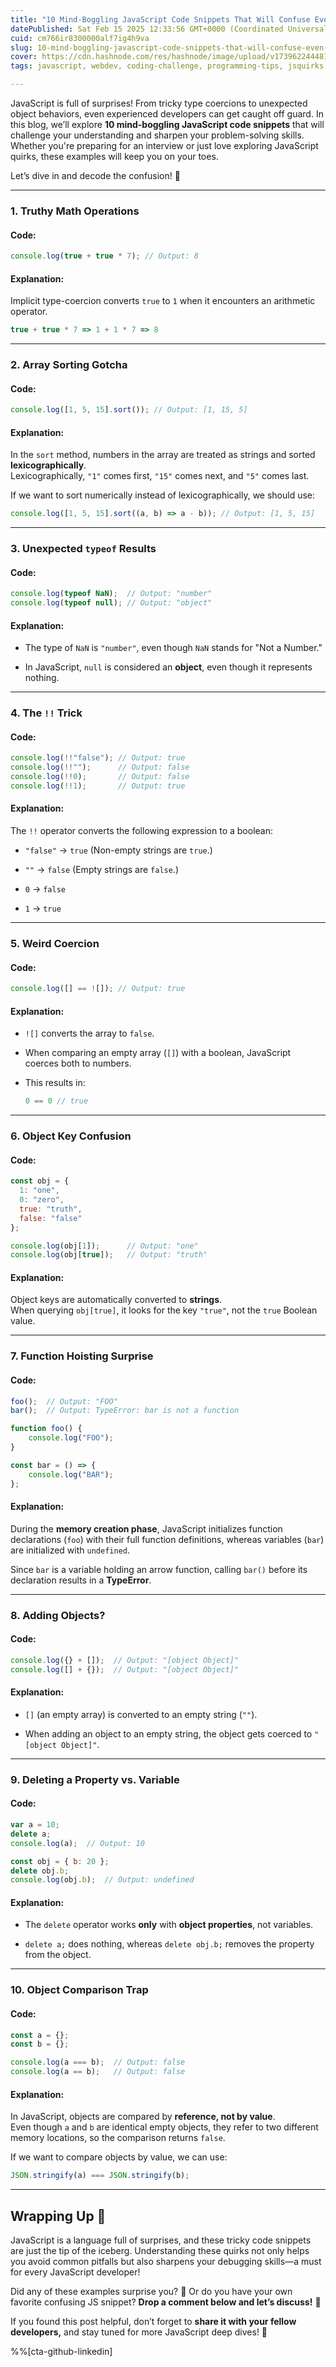 ```yaml
---
title: "10 Mind-Boggling JavaScript Code Snippets That Will Confuse Even Experts!"
datePublished: Sat Feb 15 2025 12:33:56 GMT+0000 (Coordinated Universal Time)
cuid: cm766ir8300000alf7ig4h9va
slug: 10-mind-boggling-javascript-code-snippets-that-will-confuse-even-experts
cover: https://cdn.hashnode.com/res/hashnode/image/upload/v1739622444811/e40d86b0-b47b-40b3-8622-ba54bbe1f69e.png
tags: javascript, webdev, coding-challenge, programming-tips, jsquirks

---
```


JavaScript is full of surprises! From tricky type coercions to unexpected object behaviors, even experienced developers can get caught off guard. In this blog, we’ll explore **10 mind-boggling JavaScript code snippets** that will challenge your understanding and sharpen your problem-solving skills. Whether you're preparing for an interview or just love exploring JavaScript quirks, these examples will keep you on your toes.

Let’s dive in and decode the confusion! 🚀

---

### **1\. Truthy Math Operations**

#### **Code:**

```javascript
console.log(true + true * 7); // Output: 8
```

#### **Explanation:**

Implicit type-coercion converts `true` to `1` when it encounters an arithmetic operator.

```javascript
true + true * 7 => 1 + 1 * 7 => 8
```

---

### **2\. Array Sorting Gotcha**

#### **Code:**

```javascript
console.log([1, 5, 15].sort()); // Output: [1, 15, 5]
```

#### **Explanation:**

In the `sort` method, numbers in the array are treated as strings and sorted **lexicographically**.  
Lexicographically, `"1"` comes first, `"15"` comes next, and `"5"` comes last.

If we want to sort numerically instead of lexicographically, we should use:

```javascript
console.log([1, 5, 15].sort((a, b) => a - b)); // Output: [1, 5, 15]
```

---

### **3\. Unexpected** `typeof` Results

#### **Code:**

```javascript
console.log(typeof NaN);  // Output: "number"
console.log(typeof null); // Output: "object"
```

#### **Explanation:**

* The type of `NaN` is `"number"`, even though `NaN` stands for "Not a Number."
    
* In JavaScript, `null` is considered an **object**, even though it represents nothing.
    

---

### **4\. The** `!!` Trick

#### **Code:**

```javascript
console.log(!!"false"); // Output: true
console.log(!!"");      // Output: false
console.log(!!0);       // Output: false
console.log(!!1);       // Output: true
```

#### **Explanation:**

The `!!` operator converts the following expression to a boolean:

* `"false"` → `true` (Non-empty strings are `true`.)
    
* `""` → `false` (Empty strings are `false`.)
    
* `0` → `false`
    
* `1` → `true`
    

---

### **5\. Weird Coercion**

#### **Code:**

```javascript
console.log([] == ![]); // Output: true
```

#### **Explanation:**

* `![]` converts the array to `false`.
    
* When comparing an empty array (`[]`) with a boolean, JavaScript coerces both to numbers.
    
* This results in:
    
    ```javascript
    0 == 0 // true
    ```
    

---

### **6\. Object Key Confusion**

#### **Code:**

```javascript
const obj = {
  1: "one",
  0: "zero",
  true: "truth",
  false: "false"
};

console.log(obj[1]);      // Output: "one"
console.log(obj[true]);   // Output: "truth"
```

#### **Explanation:**

Object keys are automatically converted to **strings**.  
When querying `obj[true]`, it looks for the key `"true"`, not the `true` Boolean value.

---

### **7\. Function Hoisting Surprise**

#### **Code:**

```javascript
foo();  // Output: "FOO"
bar();  // Output: TypeError: bar is not a function

function foo() {
    console.log("FOO");
}

const bar = () => {
    console.log("BAR");
};
```

#### **Explanation:**

During the **memory creation phase**, JavaScript initializes function declarations (`foo`) with their full function definitions, whereas variables (`bar`) are initialized with `undefined`.

Since `bar` is a variable holding an arrow function, calling `bar()` before its declaration results in a **TypeError**.

---

### **8\. Adding Objects?**

#### **Code:**

```javascript
console.log({} + []);  // Output: "[object Object]"
console.log([] + {});  // Output: "[object Object]"
```

#### **Explanation:**

* `[]` (an empty array) is converted to an empty string (`""`).
    
* When adding an object to an empty string, the object gets coerced to `"[object Object]"`.
    

---

### **9\. Deleting a Property vs. Variable**

#### **Code:**

```javascript
var a = 10;
delete a;
console.log(a);  // Output: 10

const obj = { b: 20 };
delete obj.b;
console.log(obj.b);  // Output: undefined
```

#### **Explanation:**

* The `delete` operator works **only** with **object properties**, not variables.
    
* `delete a;` does nothing, whereas `delete obj.b;` removes the property from the object.
    

---

### **10\. Object Comparison Trap**

#### **Code:**

```javascript
const a = {};
const b = {};

console.log(a === b);  // Output: false
console.log(a == b);   // Output: false
```

#### **Explanation:**

In JavaScript, objects are compared by **reference, not by value**.  
Even though `a` and `b` are identical empty objects, they refer to two different memory locations, so the comparison returns `false`.

If we want to compare objects by value, we can use:

```javascript
JSON.stringify(a) === JSON.stringify(b);
```

---

## **Wrapping Up** 🎯

JavaScript is a language full of surprises, and these tricky code snippets are just the tip of the iceberg. Understanding these quirks not only helps you avoid common pitfalls but also sharpens your debugging skills—a must for every JavaScript developer!

Did any of these examples surprise you? 🤔 Or do you have your own favorite confusing JS snippet? **Drop a comment below and let’s discuss!** 💬

If you found this post helpful, don’t forget to **share it with your fellow developers,** and stay tuned for more JavaScript deep dives! 🚀

%%[cta-github-linkedin]